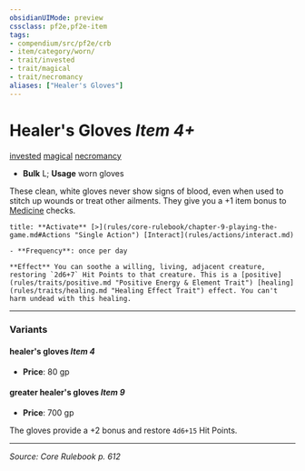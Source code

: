 ```yaml
---
obsidianUIMode: preview
cssclass: pf2e,pf2e-item
tags:
- compendium/src/pf2e/crb
- item/category/worn/
- trait/invested
- trait/magical
- trait/necromancy
aliases: ["Healer's Gloves"]
---
```

# Healer's Gloves *Item 4+*  
[invested](invested.md "Invested Item Trait")  [magical](magical.md "Magical Item Trait")  [necromancy](necromancy.md "Necromancy School Trait")  

- **Bulk** L; **Usage** worn gloves

These clean, white gloves never show signs of blood, even when used to stitch up wounds or treat other ailments. They give you a +1 item bonus to [Medicine](skills.md#Medicine) checks.

```ad-embed-ability
title: **Activate** [>](rules/core-rulebook/chapter-9-playing-the-game.md#Actions "Single Action") [Interact](rules/actions/interact.md)

- **Frequency**: once per day

**Effect** You can soothe a willing, living, adjacent creature, restoring `2d6+7` Hit Points to that creature. This is a [positive](rules/traits/positive.md "Positive Energy & Element Trait") [healing](rules/traits/healing.md "Healing Effect Trait") effect. You can't harm undead with this healing.
```

---

### Variants

#### healer's gloves *Item 4*

- **Price**: 80 gp

#### greater healer's gloves *Item 9*

- **Price**: 700 gp

The gloves provide a +2 bonus and restore `4d6+15` Hit Points.

---
*Source: Core Rulebook p. 612*